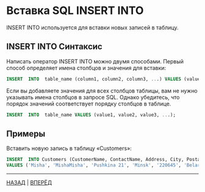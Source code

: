 # Вставка SQL  INSERT INTO

INSERT INTO используется для вставки новых записей в таблицу.

## INSERT INTO Синтаксис
Написать оператор INSERT INTO можно двумя способами.
Первый способ определяет имена столбцов и значения для вставки:
``` SQL
INSERT  INTO  table_name (column1, column2, column3, ...) VALUES (value1, value2, value3, ...);
```
Если вы добавляете значения для всех столбцов таблицы, вам не нужно указывать имена столбцов в запросе SQL. Однако убедитесь, что порядок значений соответствует порядку столбцов в таблице.
``` SQL
INSERT  INTO  table_name VALUES (value1, value2, value3, ...);
```

## Примеры

Вставить новую запись в таблицу «Customers»:
``` SQL
INSERT  INTO Customers (CustomerName, ContactName, Address, City, PostalCode, Country)
VALUES ('Misha', 'MishaMisha', 'Pushkina 21', 'Minsk', '220645', 'Belarus');
```

---

[НАЗАД](/SQL_Tutorial/SQL_ORDER_BY.md)  | [ВПЕРЁД](/SQL_Tutorial/SQL_NULL.md)


